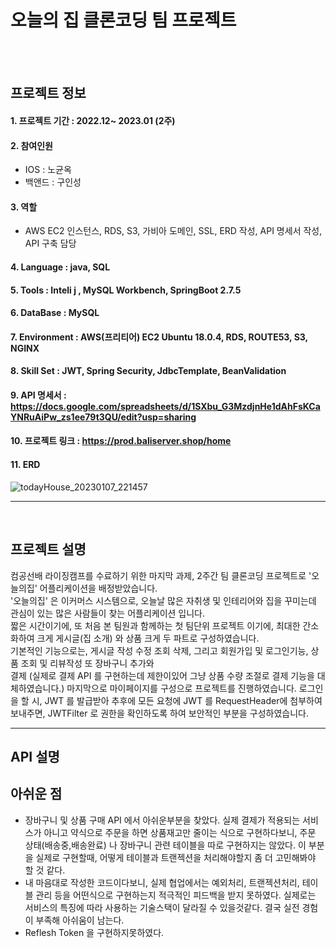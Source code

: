 # 오늘의 집 클론코딩 팀 프로젝트

<br><br>

## 프로젝트 정보

#### 1. 프로젝트 기간 : 2022.12~ 2023.01 (2주)

#### 2. 참여인원
- IOS : 노균옥
- 백앤드 : 구인성

#### 3. 역할
- AWS EC2 인스턴스, RDS, S3, 가비아 도메인, SSL, ERD 작성, API 명세서 작성, API 구축 담당

#### 4. Language : java, SQL

#### 5. Tools : Inteli j , MySQL Workbench, SpringBoot 2.7.5

#### 6. DataBase : MySQL<br>

#### 7. Environment : AWS(프리티어) EC2 Ubuntu 18.0.4, RDS, ROUTE53, S3, NGINX

#### 8. Skill Set : JWT, Spring Security, JdbcTemplate, BeanValidation

#### 9. API 명세서 : https://docs.google.com/spreadsheets/d/1SXbu_G3MzdjnHe1dAhFsKCaYNRuAiPw_zs1ee79t3QU/edit?usp=sharing

#### 10. 프로젝트 링크 : https://prod.baliserver.shop/home

#### 11. ERD

![todayHouse_20230107_221457](https://user-images.githubusercontent.com/108322891/211152584-5707e4c4-396e-47c4-be72-33f7e20c01a0.png)

----
<br>

## 프로젝트 설명

컴공선배 라이징캠프를 수료하기 위한 마지막 과제, 2주간 팀 클론코딩 프로젝트로 '오늘의집' 어플리케이션을 배정받았습니다.<br>
'오늘의집' 은 이커머스 시스템으로, 오늘날 많은 자취생 및 인테리어와 집을 꾸미는데 관심이 있는 많은 사람들이 찾는 어플리케이션 입니다. <br>
짧은 시간이기에, 또 처음 본 팀원과 함께하는 첫 팀단위 프로젝트 이기에, 최대한 간소화하여 크게 게시글(집 소개) 와 상품 크게 두 파트로 구성하였습니다.<br>
기본적인 기능으로는, 게시글 작성 수정 조회 삭제, 그리고 회원가입 및 로그인기능, 상품 조회 및 리뷰작성 또 장바구니 추가와<br>
결제 (실제로 결제 API 를 구현하는데 제한이있어 그냥 상품 수량 조절로 결제 기능을 대체하였습니다.) 마지막으로 마이페이지를 구성으로 프로젝트를 진행하였습니다.
로그인을 할 시, JWT 를 발급받아 추후에 모든 요청에 JWT 를 RequestHeader에 첨부하여 보내주면, JWTFilter 로 권한을 확인하도록 하여 보안적인 부분을 구성하였습니다.

---

## API 설명


## 아쉬운 점
- 장바구니 및 상품 구매 API 에서 아쉬운부분을 찾았다. 실제 결제가 적용되는 서비스가 아니고 약식으로 주문을 하면 상품재고만 줄이는 식으로 구현하다보니,  주문 상태(배송중,배송완료) 나 장바구니 관련 테이블을 따로 구현하지는 않았다. 이 부분을 실제로 구현할때, 어떻게 테이블과 트랜젝션을 처리해야할지 좀 더 고민해봐야 할 것 같다.
- 내 마음대로 작성한 코드이다보니, 실제 협업에서는 예외처리, 트랜젝션처리, 테이블 관리 등을 어떤식으로 구현하는지 적극적인 피드백을 받지 못하였다. 실제로는 서비스의 특징에 따라 사용하는 기술스택이 달라질 수 있을것같다. 결국 실전 경험이 부족해 아쉬움이 남는다.
- Reflesh Token 을 구현하지못하였다. 
